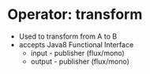 # Operator: transform

* Used to transform from A to B
* accepts Java8 Functional Interface
  * input  - publisher (flux/mono)
  * output - publisher (flux/mono)